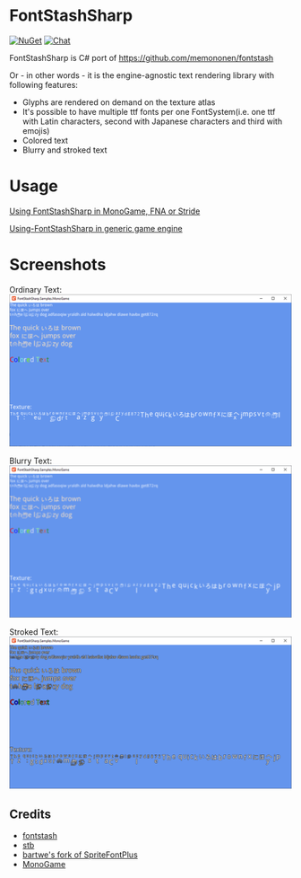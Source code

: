 # FontStashSharp
[![NuGet](https://img.shields.io/nuget/v/FontStashSharp.svg)](https://www.nuget.org/packages/FontStashSharp/) 
[![Chat](https://img.shields.io/discord/628186029488340992.svg)](https://discord.gg/ZeHxhCY)

FontStashSharp is C# port of https://github.com/memononen/fontstash

Or - in other words - it is the engine-agnostic text rendering library with following features:
* Glyphs are rendered on demand on the texture atlas
* It's possible to have multiple ttf fonts per one FontSystem(i.e. one ttf with Latin characters, second with Japanese characters and third with emojis)
* Colored text
* Blurry and stroked text

# Usage
[Using FontStashSharp in MonoGame, FNA or Stride](https://github.com/rds1983/FontStashSharp/wiki/Using-FontStashSharp-in-MonoGame,-FNA-or-Stride)

[Using-FontStashSharp in generic game engine](https://github.com/rds1983/FontStashSharp/wiki/Using-FontStashSharp-in-generic-game-engine) 

# Screenshots
Ordinary Text:
![](/screenshots/simple.png)

Blurry Text:
![](/screenshots/blurry.png)

Stroked Text:
![](/screenshots/stroked.png)

## Credits
* [fontstash](https://github.com/memononen/fontstash)
* [stb](https://github.com/nothings/stb)
* [bartwe's fork of SpriteFontPlus](https://github.com/bartwe/SpriteFontPlus)
* [MonoGame](http://www.monogame.net/)
